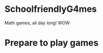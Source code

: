 # SchoolfriendlyG4mes
Math games, all day long! WOW
<!DOCTYPE html>
<html>
<body>
  
<h1>Prepare to play games</h1>
  <html>
  <body>
 
 <html>
 <body>
   
